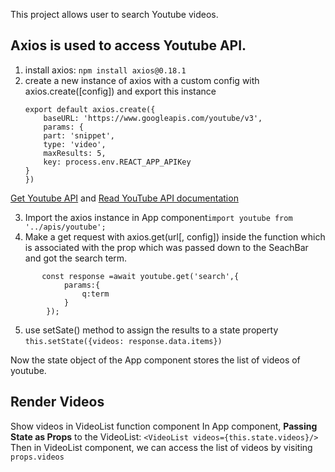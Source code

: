 This project allows user to search Youtube videos.
## Axios is used to access Youtube API.  
1. install axios:
`npm install axios@0.18.1`
2. create a new instance of axios with a custom config with axios.create([config]) and export this instance
    ```
    export default axios.create({
        baseURL: 'https://www.googleapis.com/youtube/v3',
        params: {
        part: 'snippet', 
        type: 'video',
        maxResults: 5,
        key: process.env.REACT_APP_APIKey
    }
    })
    ```
[Get Youtube API](https://console.developers.google.com/) and
[Read YouTube API documentation](https://developers.google.com/youtube/v3/docs/search/list)

3. Import the axios instance in App component`import youtube from '../apis/youtube';`
4. Make a get request with axios.get(url[, config]) inside the function which is associated with the prop which was passed down to the SeachBar and got the search term. 
```
       const response =await youtube.get('search',{
            params:{
                q:term
            }
        });
```
5. use setSate() method to assign the results to a state property `this.setState({videos: response.data.items})`

Now the state object of the App component stores the list of videos of youtube.

## Render Videos 
Show videos in VideoList function component
In App component, **Passing State as Props** to the VideoList: `<VideoList videos={this.state.videos}/>` Then in VideoList component, we can access the list of videos by visiting `props.videos`


